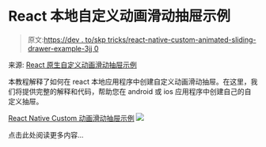 # React 本地自定义动画滑动抽屉示例

> 原文:[https://dev . to/skp tricks/react-native-custom-animated-sliding-drawer-example-3jj 0](https://dev.to/skptricks/react-native-custom-animated-sliding-drawer-example-3jj0)

来源: [React 原生自定义动画滑动抽屉示例](https://www.skptricks.com/2019/05/react-native-custom-animated-sliding-drawer.html)

本教程解释了如何在 react 本地应用程序中创建自定义动画滑动抽屉。在这里，我们将提供完整的解释和代码，帮助您在 android 或 ios 应用程序中创建自己的自定义抽屉。

[React Native Custom 动画滑动抽屉示例](https://www.skptricks.com/2019/05/react-native-custom-animated-sliding-drawer.html)
[![](../Images/6e6e29174c0b546d6fbe3d0dc55a9df7.png)](https://res.cloudinary.com/practicaldev/image/fetch/s--zOg5DTyS--/c_limit%2Cf_auto%2Cfl_progressive%2Cq_auto%2Cw_880/https://1.bp.blogspot.com/-f1fR-HCdphY/XOoA3tm7yCI/AAAAAAAAC1Y/KpJ55GoP9toGCUca0EeMDrE19JbCZsW6wCLcBGAs/s400/react-native-custom-animated-sliding-drawer.jpg)

点击此处阅读更多内容...